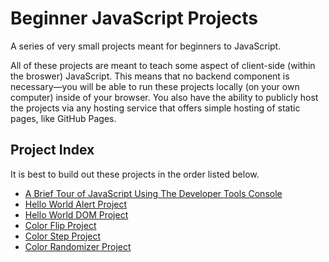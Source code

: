 # Beginner JavaScript Projects

A series of very small projects meant for beginners to JavaScript.

All of these projects are meant to teach some aspect of client-side (within the broswer) JavaScript. This means that no backend component is necessary—you will be able to run these projects locally (on your own computer) inside of your browser. You also have the ability to publicly host the projects via any hosting service that offers simple hosting of static pages, like GitHub Pages.

## Project Index

It is best to build out these projects in the order listed below.

- [A Brief Tour of JavaScript Using The Developer Tools Console](brief-tour)
- [Hello World Alert Project](hello-world-alert)
- [Hello World DOM Project](hello-world-dom)
- [Color Flip Project](color-flip)
- [Color Step Project](color-step)
- [Color Randomizer Project](color-randomizer)

